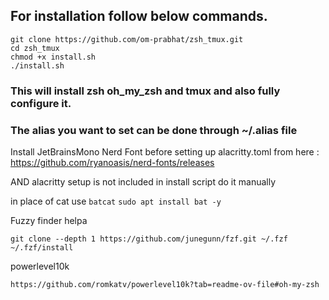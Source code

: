 ## For installation follow below commands.
```
git clone https://github.com/om-prabhat/zsh_tmux.git
cd zsh_tmux
chmod +x install.sh
./install.sh
```

### This will install zsh oh_my_zsh and tmux and also fully configure it.
### The alias you want to set can be done through ~/.alias file

Install JetBrainsMono Nerd Font before setting up alacritty.toml from here : https://github.com/ryanoasis/nerd-fonts/releases

AND alacritty setup is not included in install script do it manually

in place of cat use `batcat`
```sudo apt install bat -y```

Fuzzy finder helpa
```
git clone --depth 1 https://github.com/junegunn/fzf.git ~/.fzf
~/.fzf/install
```

powerlevel10k
```
https://github.com/romkatv/powerlevel10k?tab=readme-ov-file#oh-my-zsh
```
